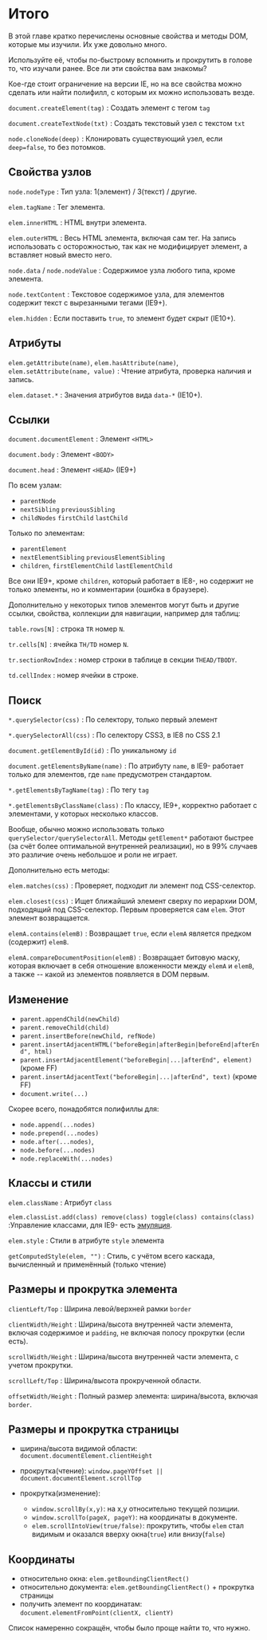 # Итого

В этой главе кратко перечислены основные свойства и методы DOM, которые мы изучили. Их уже довольно много.

Используйте её, чтобы по-быстрому вспомнить и прокрутить в голове то, что изучали ранее. Все ли эти свойства вам знакомы?

Кое-где стоит ограничение на версии IE, но на все свойства можно сделать или найти полифилл, с которым их можно использовать везде.


`document.createElement(tag)`
: Создать элемент с тегом `tag`

`document.createTextNode(txt)`
: Создать текстовый узел с текстом `txt`

`node.cloneNode(deep)`
: Клонировать существующий узел, если `deep=false`, то без потомков.

## Свойства узлов

`node.nodeType`
: Тип узла: 1(элемент) / 3(текст) / другие.

`elem.tagName`
: Тег элемента.

`elem.innerHTML`
: HTML внутри элемента.

`elem.outerHTML`
: Весь HTML элемента, включая сам тег. На запись использовать с осторожностью, так как не модифицирует элемент, а вставляет новый вместо него.

`node.data` / `node.nodeValue`
: Содержимое узла любого типа, кроме элемента.

`node.textContent`
: Текстовое содержимое узла, для элементов содержит текст с вырезанными тегами (IE9+).

`elem.hidden`
: Если поставить `true`, то элемент будет скрыт (IE10+).

## Атрибуты

`elem.getAttribute(name)`, `elem.hasAttribute(name)`, `elem.setAttribute(name, value)`
: Чтение атрибута, проверка наличия и запись.

`elem.dataset.*`
: Значения атрибутов вида `data-*` (IE10+).

## Ссылки

`document.documentElement`
: Элемент `<HTML>`

`document.body`
: Элемент `<BODY>`

`document.head`
: Элемент `<HEAD>` (IE9+)

По всем узлам:

- `parentNode`
- `nextSibling` `previousSibling`
- `childNodes` `firstChild` `lastChild`

Только по элементам:

- `parentElement`
- `nextElementSibling` `previousElementSibling`
- `children`, `firstElementChild` `lastElementChild`

Все они IE9+, кроме `children`, который работает в IE8-, но содержит не только элементы, но и комментарии (ошибка в браузере).

Дополнительно у некоторых типов элементов могут быть и другие ссылки, свойства, коллекции для навигации,
например для таблиц:

`table.rows[N]`
: строка `TR` номер `N`.

`tr.cells[N]`
: ячейка `TH/TD` номер `N`.

`tr.sectionRowIndex`
: номер строки в таблице в секции `THEAD/TBODY`.

`td.cellIndex`
: номер ячейки в строке.

## Поиск

`*.querySelector(css)`
: По селектору, только первый элемент

`*.querySelectorAll(css)`
: По селектору CSS3, в IE8 по CSS 2.1

`document.getElementById(id)`
: По уникальному `id`

`document.getElementsByName(name)`
: По атрибуту `name`,  в IE9- работает только для элементов, где `name` предусмотрен стандартом.

`*.getElementsByTagName(tag)`
: По тегу `tag`

`*.getElementsByClassName(class)`
: По классу, IE9+, корректно работает с элементами, у которых несколько классов.

Вообще, обычно можно использовать только `querySelector/querySelectorAll`. Методы `getElement*` работают быстрее (за счёт более оптимальной внутренней реализации), но в 99% случаев это различие очень небольшое и роли не играет.

Дополнительно есть методы:

`elem.matches(css)`
: Проверяет, подходит ли элемент под CSS-селектор.

`elem.closest(css)`
: Ищет ближайший элемент сверху по иерархии DOM, подходящий под CSS-селектор. Первым проверяется сам `elem`. Этот элемент возвращается.

`elemA.contains(elemB)`
: Возвращает `true`, если `elemA` является предком (содержит) `elemB`.

`elemA.compareDocumentPosition(elemB)`
: Возвращает битовую маску, которая включает в себя отношение вложенности между `elemA` и `elemB`, а также -- какой из элементов появляется в DOM первым.

## Изменение

- `parent.appendChild(newChild)`
- `parent.removeChild(child)`
- `parent.insertBefore(newChild, refNode)`
- `parent.insertAdjacentHTML("beforeBegin|afterBegin|beforeEnd|afterEnd", html)`
- `parent.insertAdjacentElement("beforeBegin|...|afterEnd", element)` (кроме FF)
- `parent.insertAdjacentText("beforeBegin|...|afterEnd", text)` (кроме FF)
- `document.write(...)`

Скорее всего, понадобятся полифиллы для:

- `node.append(...nodes)`
- `node.prepend(...nodes)`
- `node.after(...nodes)`,
- `node.before(...nodes)`
- `node.replaceWith(...nodes)`

## Классы и стили

`elem.className`
: Атрибут `class`</dt>

`elem.classList.add(class) remove(class) toggle(class) contains(class)`
:Управление классами, для IE9- есть [эмуляция](https://github.com/eligrey/classList.js/blob/master/classList.js).

`elem.style`
: Стили в атрибуте `style` элемента

`getComputedStyle(elem, "")`
: Стиль, с учётом всего каскада, вычисленный и применённый (только чтение)

## Размеры и прокрутка элемента

`clientLeft/Top`
: Ширина левой/верхней рамки `border`

`clientWidth/Height`
: Ширина/высота внутренней части элемента, включая содержимое и `padding`, не включая полосу прокрутки (если есть).

`scrollWidth/Height`
: Ширина/высота внутренней части элемента, с учетом прокрутки.

`scrollLeft/Top`
: Ширина/высота прокрученной области.

`offsetWidth/Height`
: Полный размер элемента: ширина/высота, включая `border`.

## Размеры и прокрутка страницы

- ширина/высота видимой области: `document.documentElement.clientHeight`
- прокрутка(чтение): `window.pageYOffset || document.documentElement.scrollTop`
- прокрутка(изменение):

    - `window.scrollBy(x,y)`: на x,y относительно текущей позиции.
    - `window.scrollTo(pageX, pageY)`: на координаты в документе.
    - `elem.scrollIntoView(true/false)`: прокрутить, чтобы `elem` стал видимым и оказался вверху окна(`true`) или внизу(`false`)

## Координаты

- относительно окна: `elem.getBoundingClientRect()`
- относительно документа: `elem.getBoundingClientRect()` + прокрутка страницы
- получить элемент по координатам: `document.elementFromPoint(clientX, clientY)`

Список намеренно сокращён, чтобы было проще найти то, что нужно.
